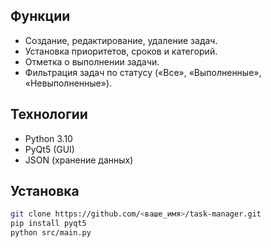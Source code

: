 ## Функции  
- Создание, редактирование, удаление задач.  
- Установка приоритетов, сроков и категорий.  
- Отметка о выполнении задачи.  
- Фильтрация задач по статусу («Все», «Выполненные», «Невыполненные»).  

## Технологии  
- Python 3.10  
- PyQt5 (GUI)  
- JSON (хранение данных)  

## Установка  
```bash
git clone https://github.com/<ваше_имя>/task-manager.git 
pip install pyqt5
python src/main.py